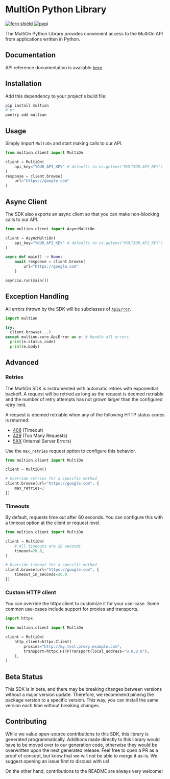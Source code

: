 # MultiOn Python Library

[![fern shield](https://img.shields.io/badge/%F0%9F%8C%BF-SDK%20generated%20by%20Fern-brightgreen)](https://github.com/fern-api/fern)
[![pypi](https://img.shields.io/pypi/v/multion.svg)](https://pypi.python.org/pypi/multion)

The MultiOn Python Library provides convenient access to the MultiOn API from applications written in Python.

## Documentation

API reference documentation is available [here](https://multion.docs.buildwithfern.com/).

## Installation
Add this dependency to your project's build file:

```bash
pip install multion
# or
poetry add multion
```

## Usage
Simply import `MultiOn` and start making calls to our API. 

```python
from multion.client import MultiOn

client = MultiOn(
    api_key="YOUR_API_KEY" # defaults to os.getenv("MULTION_API_KEY")
)
response = client.browse(
    url="https://google.com"
)
```

## Async Client

The SDK also exports an async client so that you can make non-blocking
calls to our API. 

```python
from multion.client import AsyncMultiOn

client = AsyncMultiOn(
    api_key="YOUR_API_KEY" # defaults to os.getenv("MULTION_API_KEY")
)

async def main() -> None:
    await response = client.browse(
        url="https://google.com"
    )

asyncio.run(main())
```

## Exception Handling
All errors thrown by the SDK will be subclasses of [`ApiError`](./src/multion/core/api_error.py).

```python
import multion

try:
  client.browse(...)
except multion.core.ApiError as e: # Handle all errors
  print(e.status_code)
  print(e.body)
```

## Advanced

### Retries
The MultiOn SDK is instrumented with automatic retries with exponential backoff. A request will be
retried as long as the request is deemed retriable and the number of retry attempts has not grown larger
than the configured retry limit.

A request is deemed retriable when any of the following HTTP status codes is returned:

- [408](https://developer.mozilla.org/en-US/docs/Web/HTTP/Status/408) (Timeout)
- [429](https://developer.mozilla.org/en-US/docs/Web/HTTP/Status/429) (Too Many Requests)
- [5XX](https://developer.mozilla.org/en-US/docs/Web/HTTP/Status/500) (Internal Server Errors)
  
Use the `max_retries` request option to configure this behavior. 

```python
from multion.client import MultiOn

client = MultiOn()

# Override retries for a specific method
client.browse(url="https://google.com", {
    max_retries=1
})
```

### Timeouts
By default, requests time out after 60 seconds. You can configure this with a 
timeout option at the client or request level.

```python
from multion.client import MultiOn

client = MultiOn(
    # All timeouts are 20 seconds
    timeout=20.0,
)

# Override timeout for a specific method
client.browse(url="https://google.com", {
    timeout_in_seconds=20.0
})
```

### Custom HTTP client
You can override the httpx client to customize it for your use-case. Some common use-cases 
include support for proxies and transports.

```python
import httpx

from multion.client import MultiOn

client = MultiOn(
    http_client=httpx.Client(
        proxies="http://my.test.proxy.example.com",
        transport=httpx.HTTPTransport(local_address="0.0.0.0"),
    ),
)
```

## Beta Status

This SDK is in beta, and there may be breaking changes between versions without a major 
version update. Therefore, we recommend pinning the package version to a specific version. 
This way, you can install the same version each time without breaking changes.

## Contributing

While we value open-source contributions to this SDK, this library is generated programmatically. 
Additions made directly to this library would have to be moved over to our generation code, 
otherwise they would be overwritten upon the next generated release. Feel free to open a PR as
a proof of concept, but know that we will not be able to merge it as-is. We suggest opening 
an issue first to discuss with us!

On the other hand, contributions to the README are always very welcome!
